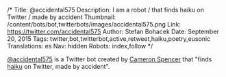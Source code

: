 /*
Title: @accidental575
Description: I am a robot / that finds haiku on Twitter / made by accident
Thumbnail: /content/bots/bot,twitterbots/images/accidental575.png
Link: https://twitter.com/accidental575
Author: Stefan Bohacek
Date: September 20, 2015
Tags: twitter,bot,twitterbot,active,retweet,haiku,poetry,eusonic
Translations: es
Nav: hidden
Robots: index,follow
*/

[@accidental575](https://twitter.com/accidental575) is a Twitter bot created by [Cameron Spencer](https://twitter.com/eusonic) that "finds [haiku](https://en.wikipedia.org/wiki/Haiku) on Twitter, made by accident".
